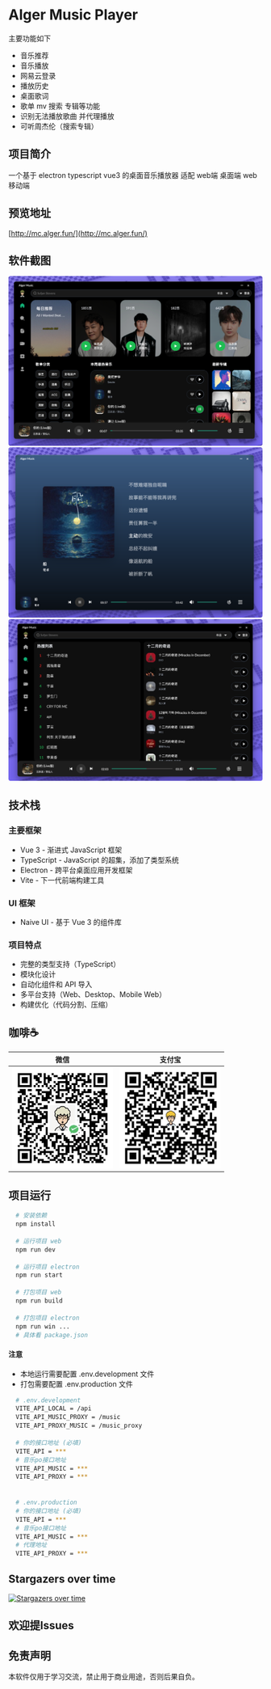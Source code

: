 # Alger Music Player
主要功能如下

- 音乐推荐
- 音乐播放
- 网易云登录
- 播放历史
- 桌面歌词
- 歌单 mv 搜索 专辑等功能
- 识别无法播放歌曲 并代理播放
- 可听周杰伦（搜索专辑）

## 项目简介
 一个基于 electron typescript vue3 的桌面音乐播放器 适配 web端 桌面端 web移动端

## 预览地址
[http://mc.alger.fun/](http://mc.alger.fun/)

## 软件截图
![首页](./docs/img/image-7.png)
![歌词](./docs/img/image-6.png)
![搜索](./docs/img/image-8.png)

## 技术栈

### 主要框架
- Vue 3 - 渐进式 JavaScript 框架
- TypeScript - JavaScript 的超集，添加了类型系统
- Electron - 跨平台桌面应用开发框架
- Vite - 下一代前端构建工具

### UI 框架
- Naive UI - 基于 Vue 3 的组件库

### 项目特点
- 完整的类型支持（TypeScript）
- 模块化设计
- 自动化组件和 API 导入
- 多平台支持（Web、Desktop、Mobile Web）
- 构建优化（代码分割、压缩）

## 咖啡☕️
|                                        微信                                        |                                       支付宝                                       |
| :--------------------------------------------------------------------------------: | :--------------------------------------------------------------------------------: |
| <img src="https://github.com/algerkong/algerkong/blob/main/wechat.jpg?raw=true" alt="WeChat QRcode" width=200> | <img src="https://github.com/algerkong/algerkong/blob/main/alipay.jpg?raw=true" alt="Wechat QRcode" width=200> |

## 项目运行
```bash
  # 安装依赖
  npm install

  # 运行项目 web
  npm run dev

  # 运行项目 electron
  npm run start

  # 打包项目 web
  npm run build

  # 打包项目 electron
  npm run win ... 
  # 具体看 package.json
```
#### 注意
- 本地运行需要配置 .env.development 文件
- 打包需要配置 .env.production 文件

```bash
  # .env.development
  VITE_API_LOCAL = /api
  VITE_API_MUSIC_PROXY = /music
  VITE_API_PROXY_MUSIC = /music_proxy

  # 你的接口地址 (必填)
  VITE_API = ***
  # 音乐po接口地址
  VITE_API_MUSIC = ***
  VITE_API_PROXY = ***


  # .env.production
  # 你的接口地址 (必填)
  VITE_API = ***
  # 音乐po接口地址
  VITE_API_MUSIC = ***
  # 代理地址
  VITE_API_PROXY = ***
```

## Stargazers over time
[![Stargazers over time](https://starchart.cc/algerkong/AlgerMusicPlayer.svg?variant=adaptive)](https://starchart.cc/algerkong/AlgerMusicPlayer)




## 欢迎提Issues

## 免责声明
本软件仅用于学习交流，禁止用于商业用途，否则后果自负。
